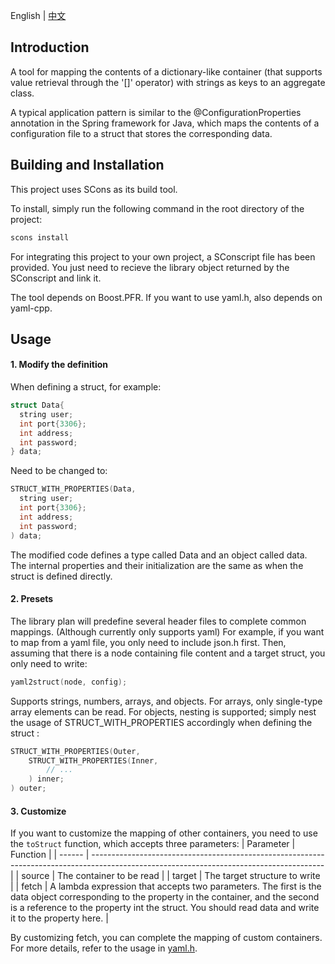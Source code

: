 English | [中文](README-CN.md)

## Introduction

A tool for mapping the contents of a dictionary-like container (that supports value retrieval through the '[]' operator) with strings as keys to an aggregate class.

A typical application pattern is similar to the @ConfigurationProperties annotation in the Spring framework for Java, which maps the contents of a configuration file to a struct that stores the corresponding data.

## Building and Installation

This project uses SCons as its build tool.

To install, simply run the following command in the root directory of the project:

```bash
scons install
```

For integrating this project to your own project, a SConscript file has been provided. You just need to recieve the library object returned by the SConscript and link it.

The tool depends on Boost.PFR. If you want to use yaml.h, also depends on yaml-cpp.

## Usage

#### 1. Modify the definition

When defining a struct, for example:

```cpp
struct Data{
  string user;
  int port{3306};
  int address;
  int password;
} data;
```

Need to be changed to:

```cpp
STRUCT_WITH_PROPERTIES(Data,
  string user;
  int port{3306};
  int address;
  int password;
) data;
```

The modified code defines a type called Data and an object called data. The internal properties and their initialization are the same as when the struct is defined directly.

#### 2. Presets

The library plan will predefine several header files to complete common mappings. (Although currently only supports yaml)
For example, if you want to map from a yaml file, you only need to include json.h first. Then, assuming that there is a node containing file content and a target struct, you only need to write:

```cpp
yaml2struct(node, config);
```

Supports strings, numbers, arrays, and objects. For arrays, only single-type array elements can be read. For objects, nesting is supported; simply nest the usage of STRUCT_WITH_PROPERTIES accordingly when defining the struct :

```cpp
STRUCT_WITH_PROPERTIES(Outer,
    STRUCT_WITH_PROPERTIES(Inner,
        // ...
    ) inner;
) outer;
```

#### 3. Customize

If you want to customize the mapping of other containers, you need to use the `toStruct` function, which accepts three parameters:
| Parameter | Function |
| ------ | ---------------------------------------------------------------------------------------------------------------------------------------- |
| source | The container to be read |
| target | The target structure to write |
| fetch | A lambda expression that accepts two parameters. The first is the data object corresponding to the property in the container, and the second is a reference to the property int the struct. You should read data and write it to the property here. |

By customizing fetch, you can complete the mapping of custom containers. For more details, refer to the usage in [yaml.h](yaml.h).
